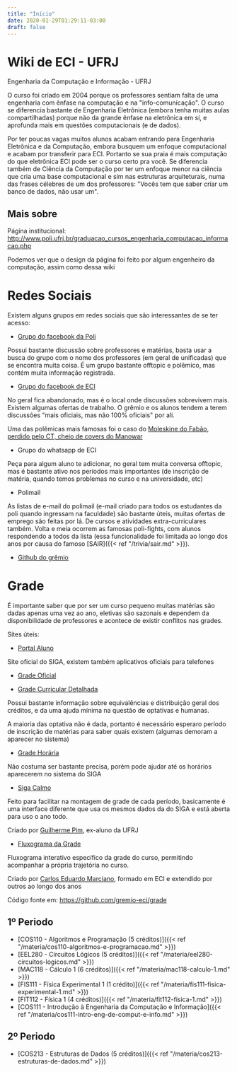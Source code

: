 ```yaml
---
title: "Início"
date: 2020-01-29T01:29:11-03:00
draft: false
---
```


# Wiki de ECI - UFRJ

Engenharia da Computação e Informação - UFRJ

O curso foi criado em 2004 porque os professores sentiam falta de uma engenharia com ênfase na computação e na "info-comunicação". O curso se diferencia bastante de Engenharia Eletrônica (embora tenha muitas aulas compartilhadas) porque não da grande ênfase na eletrônica em sí, e aprofunda mais em questões computacionais (e de dados).

Por ter poucas vagas muitos alunos acabam entrando para Engenharia Eletrônica e da Computação, embora busquem um enfoque computacional e acabam por transferir para ECI. Portanto se sua praia é mais computação do que eletrônica ECI pode ser o curso certo pra você. Se diferencia também de Ciência da Computação por ter um enfoque menor na ciência que cria uma base computacional e sim nas estruturas arquiteturais, numa das frases célebres de um dos professores: "Vocês tem que saber criar um banco de dados, não usar um".

## Mais sobre

Página institucional: http://www.poli.ufrj.br/graduacao_cursos_engenharia_computacao_informacao.php

Podemos ver que o design da página foi feito por algum engenheiro da computação, assim como dessa wiki

# Redes Sociais

Existem alguns grupos em redes sociais que são interessantes de se ter acesso:

- [Grupo do facebook da Poli](https://www.facebook.com/groups/130805703670474)

Possui bastante discussão sobre professores e matérias, basta usar a busca do grupo com o nome dos professores (em geral de unificadas) que se encontra muita coisa. É um grupo bastante offtopic e polêmico, mas contém muita informação registrada.

- [Grupo do facebook de ECI](https://www.facebook.com/groups/172239052824192)

No geral fica abandonado, mas é o local onde discussões sobrevivem mais. Existem algumas ofertas de trabalho. O grêmio e os alunos tendem a terem discussões "mais oficiais, mas não 100% oficiais" por ali.

Uma das polêmicas mais famosas foi o caso do [Moleskine do Fabão, perdido pelo CT, cheio de covers do Manowar](https://www.facebook.com/groups/130805703670474/permalink/623595661058140/)

- Grupo do whatsapp de ECI

Peça para algum aluno te adicionar, no geral tem muita conversa offtopic, mas é bastante ativo nos períodos mais importantes (de inscrição de matéria, quando temos problemas no curso e na universidade, etc)

- Polimail

As listas de e-mail do polimail (e-mail criado para todos os estudantes da poli quando ingressam na faculdade) são bastante úteis, muitas ofertas de emprego são feitas por lá. De cursos e atividades extra-curriculares também. Volta e meia ocorrem as famosas poli-fights, com alunos respondendo a todos da lista (essa funcionalidade foi limitada ao longo dos anos por causa do famoso [SAIR]({{< ref "/trivia/sair.md" >}}).

- [Github do grêmio](https://github.com/gremio-eci)

# Grade

É importante saber que por ser um curso pequeno muitas matérias são dadas apenas uma vez ao ano, eletivas são sazonais e dependem da disponibilidade de professores e acontece de existir conflitos nas grades.

Sites úteis:

- [Portal Aluno](https://portalaluno.ufrj.br/)

Site oficial do SIGA, existem também aplicativos oficiais para telefones

- [Grade Oficial](http://www.poli.ufrj.br/arquivos/grades-graduacao/grade-computacao.pdf)

- [Grade Curricular Detalhada](https://siga.ufrj.br/sira/repositorio-curriculo/61AD45DD-92A4-F79B-3D87-7A444052DF9B)

Possui bastante informação sobre equivalências e distribuição geral dos créditos, e da uma ajuda mínima na questão de optativas e humanas.

A maioria das optativa não é dada, portanto é necessário esperaro período de inscrição de matérias para saber quais existem (algumas demoram a aparecer no sistema)

- [Grade Horária](https://siga.ufrj.br/sira/gradeHoraria/A46B41C8-92A4-F79C-7383-BE627D84214E)

Não costuma ser bastante precisa, porém pode ajudar até os horários aparecerem no sistema do SIGA

- [Siga Calmo](http://siga.pimguilherme.com)

Feito para facilitar na montagem de grade de cada período, basicamente é uma interface diferente que usa os mesmos dados da do SIGA e está aberta para uso o ano todo.

Criado por [Guilherme Pim](https://github.com/pimguilherme), ex-aluno da UFRJ

- [Fluxograma da Grade](https://gremio-eci.github.io/grade/)

Fluxograma interativo específico da grade do curso, permitindo acompanhar a própria trajetória no curso.

Criado por [Carlos Eduardo Marciano](https://github.com/cemarciano), formado em ECI e extendido por outros ao longo dos anos

Código fonte em: https://github.com/gremio-eci/grade

## 1º Periodo

- [COS110 - Algoritmos e Programação (5 créditos)]({{< ref "/materia/cos110-algoritmos-e-programacao.md" >}})
- [EEL280 - Circuitos Lógicos (5 créditos)]({{< ref "/materia/eel280-circuitos-logicos.md" >}})
- [MAC118 - Cálculo 1 (6 créditos)]({{< ref "/materia/mac118-calculo-1.md" >}})
- [FIS111 - Física Experimental 1 (1 crédito)]({{< ref "/materia/fis111-fisica-experimental-1.md" >}})
- [FIT112 - Física 1 (4 créditos)]({{< ref "/materia/fit112-fisica-1.md" >}})
- [COS111 - Introdução à Engenharia da Computação e Informação]({{< ref "/materia/cos111-intro-eng-de-comput-e-info.md" >}})

## 2º Periodo

- [COS213 - Estruturas de Dados (5 créditos)]({{< ref "/materia/cos213-estruturas-de-dados.md" >}})
